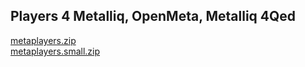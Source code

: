 
## Players 4 Metalliq, OpenMeta, Metalliq 4Qed

<a href="metaplayers.zip">metaplayers.zip</a><br>
<a href="metaplayers.small.zip">metaplayers.small.zip</a><br>
